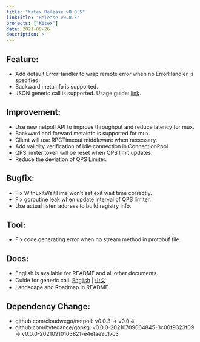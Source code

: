 ```yaml
---
title: "Kitex Release v0.0.5"
linkTitle: "Release v0.0.5"
projects: ["Kitex"]
date: 2021-09-26
description: >
---
```


## Feature:

- Add default ErrorHandler to wrap remote error when no ErrorHandler is specified.
- Backward metainfo is supported.
- JSON generic call is supported. Usage guide: [link](/docs/kitex/tutorials/advanced-feature/generic-call/#4-json-mapping-generic-call).

## Improvement:

- Use new netpoll API to improve throughput and reduce latency for mux.
- Backward and forward metainfo is supported for mux.
- Client will use RPCTimeout middleware when necessary.
- Add validity verification of idle connection in ConnectionPool.
- QPS limiter token will be reset when QPS limit updates.
- Reduce the deviation of QPS Limiter.

## Bugfix:

- Fix WithExitWaitTime won't set exit wait time correctly.
- Fix goroutine leak when update interval of QPS limiter.
- Use actual listen address to build registry info.

## Tool:

- Fix code generating error when no stream method in protobuf file.

## Docs:

- English is available for README and all other documents.
- Guide for generic call. [English](/docs/kitex/tutorials/advanced-feature/generic-call) | [中文](/zh/docs/kitex/tutorials/advanced-feature/generic-call/)
- Landscape and Roadmap in README.

## Dependency Change:

- github.com/cloudwego/netpoll: v0.0.3 -> v0.0.4
- github.com/bytedance/gopkg: v0.0.0-20210709064845-3c00f9323f09 -> v0.0.0-20210910103821-e4efae9c17c3
